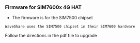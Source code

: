 ### Firmware for SIM7600x 4G HAT

* The firmware is for the SIM7500 chipset

```
WaveShare uses the SIM7500 chipset in their SIM7600 hardware
```

Follow the directions in the pdf file to upgrade 
